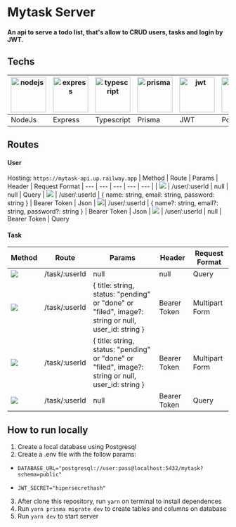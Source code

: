 

# Mytask Server
#### An api to serve a todo list, that's allow to CRUD users, tasks and login by JWT.

## Techs
<img src="https://i.imgur.com/0RLCzHi.png" alt="nodejs" width="80"/>  | <img src="https://i.imgur.com/gSZCHsa.png" alt="express" width="80"/> | <img src="https://i.imgur.com/ou8ETDQ.png" alt="typescript" width="80"/> | <img src="https://i.imgur.com/BsSZe0M.png" alt="prisma" width="80"/> | <img src="https://i.imgur.com/I5hij63.png" alt="jwt" width="80"/> | <img src="https://i.imgur.com/axG0zEM.png" alt="postgres" width="80"/>
|--|--|--|--|--|--
| NodeJs | Express | Typescript | Prisma | JWT | Postgres

## Routes
#### User
Hosting: `https://mytask-api.up.railway.app`
| Method | Route | Params | Header | Request Format
| --- | --- | --- | --- | --- |
| ![](https://img.shields.io/badge/-GET-blue) | /user/:userId | null | null | Query
| ![](https://img.shields.io/badge/-POST-green) | /user/:userId | { name: string, email: string, password: string } | Bearer Token | Json
| ![](https://img.shields.io/badge/-PUT-yellow)| /user/:userId | { name?: string, email?: string, password?: string } | Bearer Token | Json
| ![](https://img.shields.io/badge/-Delete-red) | /user/:userId | null | Bearer Token | Query

#### Task
| Method | Route | Params | Header | Request Format
| --- | --- | --- | --- | --- |
| ![](https://img.shields.io/badge/-GET-blue) | /task/:userId | null | null | Query
| ![](https://img.shields.io/badge/-POST-green) | /task/:userId | { title: string, status: "pending"  or  "done"  or  "filed", image?: string or null, user_id: string } | Bearer Token | Multipart Form
| ![](https://img.shields.io/badge/-PUT-yellow) | /task/:userId | { title: string, status: "pending" or  "done"  or  "filed", image?: string or null, user_id: string } | Bearer Token | Multipart Form
| ![](https://img.shields.io/badge/-Delete-red) | /task/:userId | null | Bearer Token | Query

## How to run locally

 1. Create a local database using Postgresql
 2. Create a .env file with the follow params:
 - `DATABASE_URL="postgresql://user:pass@localhost:5432/mytask?schema=public"`
 
 - `JWT_SECRET="hipersecrethash"`
 3. After clone this repository, run `yarn` on terminal to install dependences
 4. Run `yarn prisma migrate dev` to create tables and columns on database
 5. Run `yarn dev` to start server
